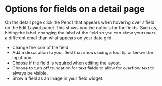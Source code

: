 # Options for fields on a detail page

On the detail page click the Pencil that appears when hovering over a field on the Edit Layout panel. This shows you the options for the fields. Such as, hiding the label, changing the label of the field so you can show your users a different email than what appears on your data grid.&#x20;

* Change the icon of the field.&#x20;
* Add a description to your field that shows using a tool tip or below the input box.&#x20;
* Choose if the field is required when editing the layout. &#x20;
* Choose to turn off truncation for text fields to allow for overflow text to always be visible.&#x20;
* Show a field as an image in your field widget.&#x20;

<figure><img src="https://3670244749-files.gitbook.io/~/files/v0/b/gitbook-x-prod.appspot.com/o/spaces%2F6QaGf7ZvNU2Re8mlQTaJ%2Fuploads%2FnYhnXF0Ypq7drf0JmOqj%2FCleanShot%202025-09-29%20at%2013.10.24%402x.png?alt=media&#x26;token=e33db913-064c-4181-a676-b63e35b90c65" alt=""><figcaption></figcaption></figure>
